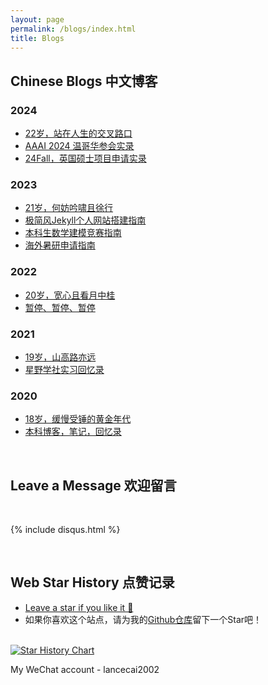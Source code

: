 ```yaml
---
layout: page
permalink: /blogs/index.html
title: Blogs
---
```


## Chinese Blogs 中文博客

### 2024

- [22岁，站在人生的交叉路口](/blogs/22yrs)
- [AAAI 2024 温哥华参会实录](/blogs/aaai-24/)
- [24Fall，英国硕士项目申请实录](/blogs/24fall/)

### 2023

- [21岁，何妨吟啸且徐行](https://caihanlin.com/blogs/21yrs)<br>
- [极简风Jekyll个人网站搭建指南](https://caihanlin.com/blogs/web)<br>
- [本科生数学建模竞赛指南](https://caihanlin.com/blogs/team2023)<br>
- [海外暑研申请指南](https://caihanlin.com/blogs/summer-res)<br>

### 2022

- [20岁，宽心且看月中桂](https://caihanlin.com/blogs/20yrs)<br>
- [暂停、暂停、暂停](https://caihanlin.com/blogs/stop/)

### 2021

- [19岁，山高路亦远](https://caihanlin.com/blogs/19yrs)<br>
- [星野学社实习回忆录](https://caihanlin.com/blogs/star)

### 2020

- [18岁，缓慢受锤的黄金年代](https://caihanlin.com/blogs/18yrs)<br>
- [本科博客，笔记，回忆录](https://mieclance.club/)

<br>

## Leave a Message 欢迎留言

<br>

{% include disqus.html %} 

<br>

## Web Star History 点赞记录

- [Leave a star if you like it 🥰](https://github.com/GuangLun2000/GuangLun2000.github.io) 
- 如果你喜欢这个站点，请为我的[Github仓库](https://github.com/GuangLun2000/GuangLun2000.github.io)留下一个Star吧！

<br>[![Star History Chart](https://api.star-history.com/svg?repos=GuangLun2000/GuangLun2000.github.io&type=Date)](https://star-history.com/#GuangLun2000/GuangLun2000.github.io&Date)

My WeChat account - lancecai2002

<br>
